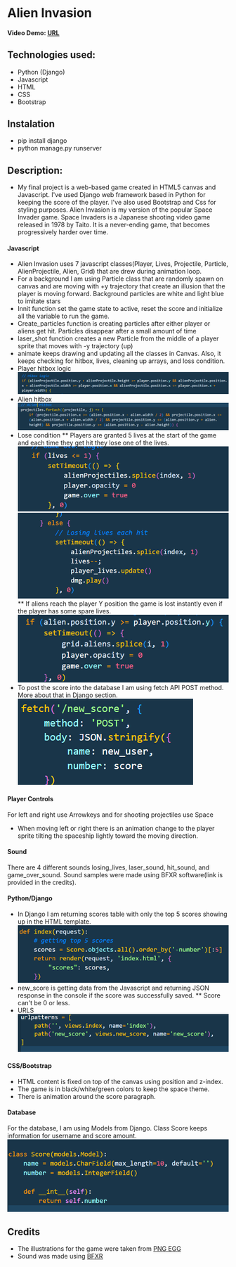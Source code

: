 # Alien Invasion
#### Video Demo: [URL](https://youtu.be/ibut5fOm4ao)
## Technologies used:
* Python (Django)
* Javascript
* HTML
* CSS
* Bootstrap
## Instalation
* pip install django
* python manage.py runserver

## Description:
* My final project is a web-based game created in HTML5 canvas and Javascript. I've used Django web framework based in Python for keeping the score of the player. I've also used Bootstrap and Css for styling purposes.
Alien Invasion is my version of the popular Space Invader game. Space Invaders is a Japanese shooting video game released in 1978 by Taito. It is a never-ending game, that becomes progressively harder over time.
#### Javascript
* Alien Invasion uses 7 javascript classes(Player, Lives, Projectile, Particle, AlienProjectile, Alien, Grid) that are drew during animation loop.
* For a background I am using Particle class that are randomly spawn on canvas and are moving with +y trajectory that create an illusion that the player is moving forward. Background particles are white and light blue to imitate stars
* Innit function set the game state to active, reset the score and initialize all the variable to run the game.
* Create_particles function is creating particles after either player or aliens get hit. Particles disappear after a small amount of time
* laser_shot function creates a new Particle from the middle of a player sprite that moves with -y trajectory (up)
* animate keeps drawing and updating all the classes in Canvas. Also, it keeps checking for hitbox, lives, cleaning up arrays, and loss condition.
* Player hitbox logic
![](images/player_hitbox.png)
* Alien hitbox
![](images/alien_hitbox.png)
* Lose condition
** Players are granted 5 lives at the start of the game and each time they get hit they lose one of the lives.
![](images/lives1.png)
![](images/lives2.png)
** If aliens reach the player Y position the game is lost instantly even if the player has some spare lives.
![](images/alien_reach_player.png)
* To post the score into the database I am using fetch API POST method. More about that in Django section.
![](images/fetch_api.png)


#### Player Controls
For left and right use Arrowkeys and for shooting projectiles use Space
* When moving left or right there is an animation change to the player sprite tilting the spaceship lightly toward the moving direction.


#### Sound
There are 4 different sounds losing_lives, laser_sound, hit_sound, and game_over_sound.
Sound samples were made using BFXR software(link is provided in the credits).

#### Python/Django
* In Django I am returning scores table with only the top 5 scores showing up in the HTML template.
![](images/scores.png)
* new_score is getting data from the Javascript and returning JSON response in the console if the score was successfully saved.
** Score can't be 0 or less.
* URLS
![](images/urls.png)

#### CSS/Bootstrap
* HTML content is fixed on top of the canvas using position and z-index.
* The game is in black/white/green colors to keep the space theme.
* There is animation around the score paragraph.

#### Database
For the database, I am using Models from Django. Class Score keeps information for username and score amount.
![](images/models.png)
## Credits
* The illustrations for the game were taken from [PNG EGG](https://www.pngegg.com/)
* Sound was made using [BFXR](https://www.bfxr.net/)